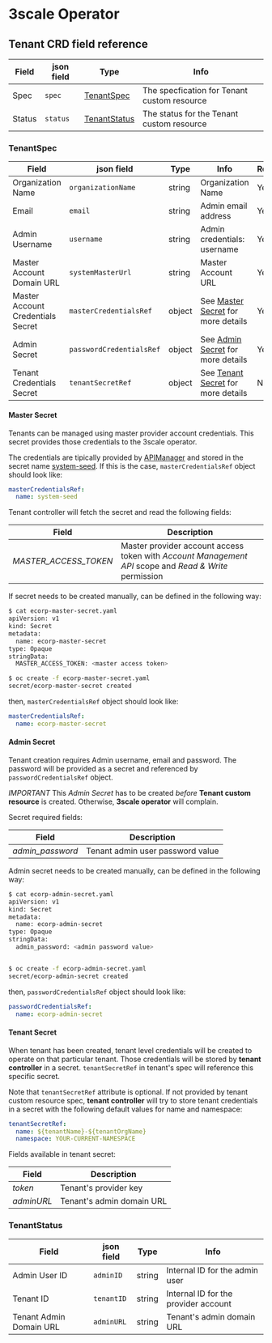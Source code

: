 # 3scale Operator

## Tenant CRD field reference

| **Field** | **json field**| **Type** | **Info** |
| --- | --- | --- | --- |
| Spec | `spec` | [TenantSpec](#TenantSpec) | The specfication for Tenant custom resource |
| Status | `status` | [TenantStatus](#TenantStatus) | The status for the Tenant custom resource |

### TenantSpec

| **Field** | **json field**| **Type** | **Info** | **Required** |
| --- | --- | --- | --- | --- |
| Organization Name | `organizationName` | string | Organization Name | Yes |
| Email | `email` | string | Admin email address | Yes |
| Admin Username | `username` | string | Admin credentials: username | Yes |
| Master Account Domain URL | `systemMasterUrl` | string | Master Account URL | Yes |
| Master Account Credentials Secret | `masterCredentialsRef` | object | See [Master Secret](#Master-Secret) for more details | Yes |
| Admin Secret | `passwordCredentialsRef` | object | See [Admin Secret](#Admin-Secret) for more details | Yes |
| Tenant Credentials Secret | `tenantSecretRef` | object | See [Tenant Secret](#Tenant-Secret) for more details | No |

#### Master Secret
Tenants can be managed using master provider account credentials. This secret provides those credentials to the 3scale operator.

The credentials are tipically provided by [APIManager](operator-user-guide.md#Basic-installation)
and stored in the secret name [system-seed](apimanager-reference.md#system-seed).
If this is the case, `masterCredentialsRef` object should look like:

```yaml
masterCredentialsRef:
  name: system-seed
```

Tenant controller will fetch the secret and read the following fields:

| **Field** | **Description** |
| --- | --- |
| *MASTER_ACCESS_TOKEN* | Master provider account access token with *Account Management API* scope and *Read & Write* permission|

If secret needs to be created manually, can be defined in the following way:

```sh
$ cat ecorp-master-secret.yaml
apiVersion: v1
kind: Secret
metadata:
  name: ecorp-master-secret
type: Opaque
stringData:
  MASTER_ACCESS_TOKEN: <master access token>

$ oc create -f ecorp-master-secret.yaml
secret/ecorp-master-secret created
```

then, `masterCredentialsRef` object should look like:

```yaml
masterCredentialsRef:
  name: ecorp-master-secret
```

#### Admin Secret

Tenant creation requires Admin username, email and password. The password will be provided as a secret and referenced by `passwordCredentialsRef` object.

*IMPORTANT* This *Admin Secret* has to be created *before* **Tenant custom resource** is created. Otherwise, **3scale operator** will complain.

Secret required fields:

| **Field** | **Description** |
| --- | --- |
| *admin_password* | Tenant admin user password value |

Admin secret needs to be created manually, can be defined in the following way:

```sh
$ cat ecorp-admin-secret.yaml
apiVersion: v1
kind: Secret
metadata:
  name: ecorp-admin-secret
type: Opaque
stringData:
  admin_password: <admin password value>


$ oc create -f ecorp-admin-secret.yaml
secret/ecorp-admin-secret created
```

then, `passwordCredentialsRef` object should look like:

```yaml
passwordCredentialsRef:
  name: ecorp-admin-secret
```

#### Tenant Secret
When tenant has been created, tenant level credentials will be created to operate on that particular tenant.
Those credentials will be stored by **tenant controller** in a secret.
`tenantSecretRef` in tenant's spec will reference this specific secret.

Note that `tenantSecretRef` attribute is optional. If not provided by tenant custom resource spec,
**tenant controller** will try to store tenant credentials in a secret with the following default values for name and namespace:

```yaml
tenantSecretRef:
  name: ${tenantName}-${tenantOrgName}
  namespace: YOUR-CURRENT-NAMESPACE
```

Fields available in tenant secret:

| **Field** | **Description** |
| --- | --- |
| *token* | Tenant's provider key |
| *adminURL* | Tenant's admin domain URL |

### TenantStatus

| **Field** | **json field**| **Type** | **Info** |
| --- | --- | --- | --- |
| Admin User ID | `adminID` | string | Internal ID for the admin user |
| Tenant ID | `tenantID` | string | Internal ID for the provider account |
| Tenant Admin Domain URL | `adminURL` | string | Tenant's admin domain URL |

